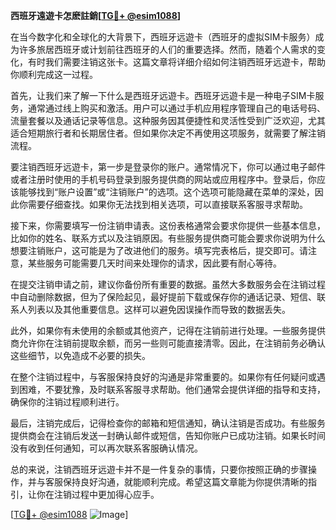 **西班牙遠遊卡怎麽註銷[[TG💪+ @esim1088](https://t.me/s/esim1088)]**

在当今数字化和全球化的大背景下，西班牙远遊卡（西班牙的虚拟SIM卡服务）成为许多旅居西班牙或计划前往西班牙的人们的重要选择。然而，随着个人需求的变化，有时我们需要注销这张卡。这篇文章将详细介绍如何注销西班牙远遊卡，帮助你顺利完成这一过程。

首先，让我们来了解一下什么是西班牙远遊卡。西班牙远遊卡是一种电子SIM卡服务，通常通过线上购买和激活。用户可以通过手机应用程序管理自己的电话号码、流量套餐以及通话记录等信息。这种服务因其便捷性和灵活性受到广泛欢迎，尤其适合短期旅行者和长期居住者。但如果你决定不再使用这项服务，就需要了解注销流程。

要注销西班牙远遊卡，第一步是登录你的账户。通常情况下，你可以通过电子邮件或者注册时使用的手机号码登录到服务提供商的网站或应用程序中。登录后，你应该能够找到“账户设置”或“注销账户”的选项。这个选项可能隐藏在菜单的深处，因此你需要仔细查找。如果你无法找到相关选项，可以直接联系客服寻求帮助。

接下来，你需要填写一份注销申请表。这份表格通常会要求你提供一些基本信息，比如你的姓名、联系方式以及注销原因。有些服务提供商可能会要求你说明为什么想要注销账户，这可能是为了改进他们的服务。填写完表格后，提交即可。请注意，某些服务可能需要几天时间来处理你的请求，因此要有耐心等待。

在提交注销申请之前，建议你备份所有重要的数据。虽然大多数服务会在注销过程中自动删除数据，但为了保险起见，最好提前下载或保存你的通话记录、短信、联系人列表以及其他重要信息。这样可以避免因误操作而导致的数据丢失。

此外，如果你有未使用的余额或其他资产，记得在注销前进行处理。一些服务提供商允许你在注销前提取余额，而另一些则可能直接清零。因此，在注销前务必确认这些细节，以免造成不必要的损失。

在整个注销过程中，与客服保持良好的沟通是非常重要的。如果你有任何疑问或遇到困难，不要犹豫，及时联系客服寻求帮助。他们通常会提供详细的指导和支持，确保你的注销过程顺利进行。

最后，注销完成后，记得检查你的邮箱和短信通知，确认注销是否成功。有些服务提供商会在注销后发送一封确认邮件或短信，告知你账户已成功注销。如果长时间没有收到任何通知，可以再次联系客服确认情况。

总的来说，注销西班牙远遊卡并不是一件复杂的事情，只要你按照正确的步骤操作，并与客服保持良好沟通，就能顺利完成。希望这篇文章能为你提供清晰的指引，让你在注销过程中更加得心应手。

[[TG💪+ @esim1088](https://t.me/s/esim1088) ![Image](https://i.postimg.cc/4NQfJmqS/Snipaste-2025-05-13-00-14-12.png)]